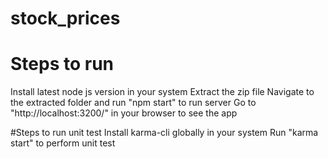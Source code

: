 # stock_prices

# Steps to run
Install latest node js version in your system
Extract the zip file
Navigate to the extracted folder and run "npm start" to run server
Go to "http://localhost:3200/" in your browser to see the app

#Steps to run unit test
Install karma-cli globally in your system
Run "karma start" to perform unit test
